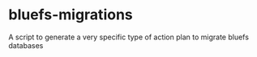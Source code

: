 # bluefs-migrations
A script to generate a very specific type of action plan to migrate bluefs databases
